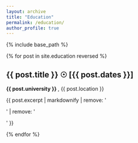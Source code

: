 ```yaml
---
layout: archive
title: "Education"
permalink: /education/
author_profile: true
---
```


{% include base_path %}

{% for post in site.education reversed %}
  <h2 class="archive__item-title" itemprop="headline">
    {{ post.title }} &#9737 [{{ post.dates }}]
  </h2>
  <b> {{ post.university }} </b>, {{ post.location }} <br>
  <p class="archive__item-excerpt" itemprop="description">
    <p>{{ post.excerpt | markdownify | remove: '<p>' | remove: '</p>' }}</p>
  </p>
{% endfor %}
